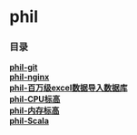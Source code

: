 # phil

### 目录
**[phil-git](phil-git.md)**  
**[phil-nginx](phil-nginx.md)**  
**[phil-百万级excel数据导入数据库](phil-百万级excel数据导入数据库.md)**  
**[phil-CPU标高](phil-CPU标高.md)**  
**[phil-内存标高](phil-内存标高.md)**  
**[phil-Scala](phil-Scala.md)**  